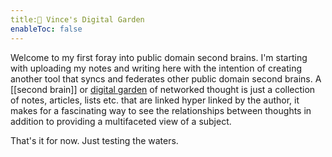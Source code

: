 ```yaml
---
title:🌴 Vince's Digital Garden
enableToc: false
---
```


Welcome to my first foray into public domain second brains. I'm starting with uploading my notes and writing here with the intention of creating another tool that syncs and federates other public domain second brains. A [[second brain]] or [digital garden](https://jzhao.xyz/posts/networked-thought) of networked thought is just a collection of notes, articles, lists etc. that are linked hyper linked by the author, it makes for a fascinating way to see the relationships between thoughts in addition to providing a multifaceted view of a subject.

That's it for now. Just testing the waters.
